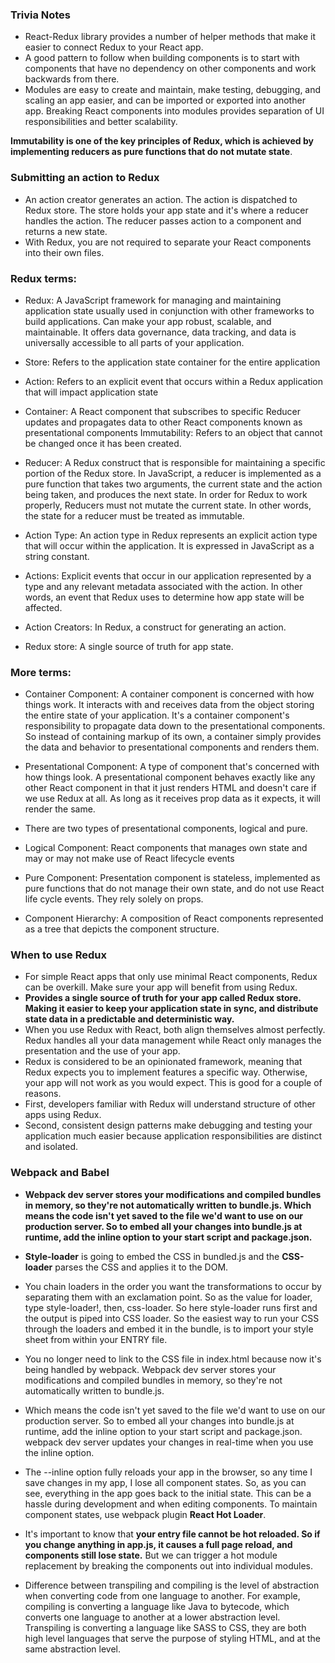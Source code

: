 ### Trivia Notes
* React-Redux library provides a number of helper methods that make it easier to connect Redux to your React app.
* A good pattern to follow when building components is to start with components that have no dependency on other components and work backwards from there.
* Modules are easy to create and maintain, make testing, debugging, and scaling an app easier, and can be imported or exported into another app. Breaking React components into modules provides separation of UI responsibilities and better scalability.

**Immutability is one of the key principles of Redux, which is achieved by implementing reducers as pure functions that do not mutate state**.

### Submitting an action to Redux
* An action creator generates an action. The action is dispatched to Redux store. The store holds your app state and it's where a reducer handles the action. The reducer passes action to a component and returns a new state.
* With Redux, you are not required to separate your React components into their own files.


### Redux terms:
* Redux: A JavaScript framework for managing and maintaining application state usually used in conjunction with other frameworks to build applications. Can make your app robust, scalable, and maintainable. It offers data governance, data tracking, and data is universally accessible to all parts of your application.
* Store: Refers to the application state container for the entire application
* Action: Refers to an explicit event that occurs within a Redux application that will impact application state
* Container: A React component that subscribes to specific Reducer updates and propagates data to other React components known as presentational components
Immutability: Refers to an object that cannot be changed once it has been created.

* Reducer: A Redux construct that is responsible for maintaining a specific portion of the Redux store. In JavaScript, a reducer is implemented as a pure function that takes two arguments, the current state and the action being taken, and produces the next state. In order for Redux to work properly, Reducers must not mutate the current state. In other words, the state for a reducer must be treated as immutable.
* Action Type: An action type in Redux represents an explicit action type that will occur within the application. It is expressed in JavaScript as a string constant.
* Actions: Explicit events that occur in our application represented by a type and any relevant metadata associated with the action. In other words, an event that Redux uses to determine how app state will be affected. 
* Action Creators: In Redux, a construct for generating an action.

* Redux store: A single source of truth for app state.

### More terms:
* Container Component: A container component is concerned with how things work. It interacts with and receives data from the object storing the entire state of your application. It's a container component's responsibility to propagate data down to the presentational components. So instead of containing markup of its own, a container simply provides the data and behavior to presentational components and renders them.
* Presentational Component: A type of component that's concerned with how things look. A presentational component behaves exactly like any other React component in that it just renders HTML and doesn't care if we use Redux at all. As long as it receives prop data as it expects, it will render the same.
* There are two types of presentational components, logical and pure.

* Logical Component: React components that manages own state and may or may not make use of React lifecycle events
* Pure Component: Presentation component is stateless, implemented as pure functions that do not manage their own state, and do not use React life cycle events. They rely solely on props.
* Component Hierarchy: A composition of React components represented as a tree that depicts the component structure.

### When to use Redux
* For simple React apps that only use minimal React components, Redux can be overkill. Make sure your app will benefit from using Redux.
* **Provides a single source of truth for your app called Redux store. Making it easier to keep your application state in sync, and distribute state data in a predictable and deterministic way.**
* When you use Redux with React, both align themselves almost perfectly. Redux handles all your data management while React only manages the presentation and the use of your app.
* Redux is considered to be an opinionated framework, meaning that Redux expects you to implement features a specific way. Otherwise, your app will not work as you would expect. This is good for a couple of reasons.
* First, developers familiar with Redux will understand structure of other apps using Redux.
* Second, consistent design patterns make debugging and testing your application much easier because application responsibilities are distinct and isolated.


### Webpack and Babel
* **Webpack dev server stores your modifications and compiled bundles in memory, so they're not automatically written to bundle.js. Which means the code isn't yet saved to the file we'd want to use on our production server. So to embed all your changes into bundle.js at runtime, add the inline option to your start script and package.json.**

* **Style-loader** is going to embed the CSS in bundled.js and the **CSS-loader** parses the CSS and applies it to the DOM.

* You chain loaders in the order you want the transformations to occur by separating them with an exclamation point. So as the value for loader, type style-loader!, then, css-loader. So here style-loader runs first and the output is piped into CSS loader. So the easiest way to run your CSS through the loaders and embed it in the bundle, is to import your style sheet from within your ENTRY file.

* You no longer need to link to the CSS file in index.html because now it's being handled by webpack. Webpack dev server stores your modifications and compiled bundles in memory, so they're not automatically written to bundle.js.

* Which means the code isn't yet saved to the file we'd want to use on our production server. So to embed all your changes into bundle.js at runtime, add the inline option to your start script and package.json. webpack dev server updates your changes in real-time when you use the inline option.

* The --inline option fully reloads your app in the browser, so any time I save changes in my app, I lose all component states. So, as you can see, everything in the app goes back to the initial state. This can be a hassle during development and when editing components. To maintain component states, use webpack plugin **React Hot Loader**.

* It's important to know that **your entry file cannot be hot reloaded. So if you change anything in app.js, it causes a full page reload, and components still lose state.** But we can trigger a hot module replacement by breaking the components out into individual modules.

* Difference between transpiling and compiling is the level of abstraction when converting code from one language to another. For example, compiling is converting a language like Java to bytecode, which converts one language to another at a lower abstraction level. Transpiling is converting a language like SASS to CSS, they are both high level languages that serve the purpose of styling HTML, and at the same abstraction level.
